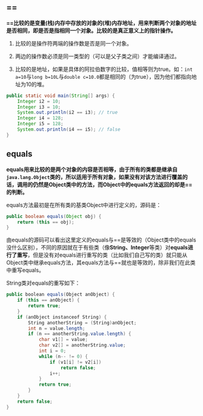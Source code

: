 ## ==

**==比较的是变量(栈)内存中存放的对象的(堆)内存地址，用来判断两个对象的地址是否相同，即是否是指相同一个对象。比较的是真正意义上的指针操作。**

1. 比较的是操作符两端的操作数是否是同一个对象。

2. 两边的操作数必须是同一类型的（可以是父子类之间）才能编译通过。

3. 比较的是地址，如果是具体的阿拉伯数字的比较，值相等则为true。如：`int a=10`与`long b=10L`与`double c=10.0`都是相同的（为true），因为他们都指向地址为10的堆。
```java
public static void main(String[] args) {
    Integer i2 = 10;
    Integer i3 = 10;
    System.out.println(i2 == i3); // true
    Integer i4 = 128;
    Integer i5 = 128;
    System.out.println(i4 == i5); // false
}
```
## equals

**equals用来比较的是两个对象的内容是否相等，由于所有的类都是继承自`java.lang.Object`类的，所以适用于所有对象，如果没有对该方法进行覆盖的话，调用的仍然是Object类中的方法，而Object中的equals方法返回的却是==的判断。**

equals方法最初是在所有类的基类Object中进行定义的，源码是：

```java
public boolean equals(Object obj) {
    return (this == obj);
}
```

由equals的源码可以看出这里定义的equals与==是等效的（Object类中的equals没什么区别），不同的原因就在于有些类（像**String、Integer**等类）对**equals进行了重写**，但是没有对equals进行重写的类（比如我们自己写的类）就只能从Object类中继承equals方法，其equals方法与==就也是等效的，除非我们在此类中重写equals。

String类对equals的重写如下：

```csharp
public boolean equals(Object anObject) {
    if (this == anObject) {
        return true;
    }
    if (anObject instanceof String) {
        String anotherString = (String)anObject;
        int n = value.length;
        if (n == anotherString.value.length) {
            char v1[] = value;
            char v2[] = anotherString.value;
            int i = 0;
            while (n-- != 0) {
                if (v1[i] != v2[i])
                    return false;
                i++;
            }
            return true;
        }
    }
    return false;
}
```

